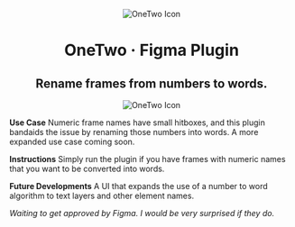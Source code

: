 <p align="center">
    <img alt="OneTwo Icon" src="https://i.imgur.com/0CncYKK.png"" />
</p>
<h1 align="center">
  OneTwo · Figma Plugin
</h1>
<h2 align="center">Rename frames from numbers to words.</h2>
<p align="center">
    <img alt="OneTwo Icon" src="https://i.imgur.com/YrZ48wg.png" />
</p>

**Use Case**
Numeric frame names have small hitboxes, and this plugin bandaids the issue by renaming those numbers into words. A more expanded use case coming soon.

**Instructions**
Simply run the plugin if you have frames with numeric names that you want to be converted into words.

**Future Developments**
A UI that expands the use of a number to word algorithm to text layers and other element names.



*Waiting to get approved by Figma. I would be very surprised if they do.*
